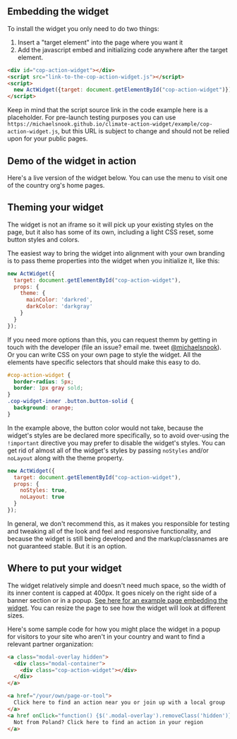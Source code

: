 ## Embedding the widget

To install the widget you only need to do two things:

1. Insert a "target element" into the page where you want it
1. Add the javascript embed and initializing code anywhere after the target element.

```html
<div id="cop-action-widget"></div>
<script src="link-to-the-cop-action-widget.js"></script>
<script>
  new ActWidget({target: document.getElementById("cop-action-widget")});
</script>
```

Keep in mind that the script source link in the code example here is a
placeholder. For pre-launch testing purposes you can use
`https://michaelsnook.github.io/climate-action-widget/example/cop-action-widget.js`,
but this URL is subject to change and should not be relied upon for your public pages.

## Demo of the widget in action

Here's a live version of the widget below. You can use the menu to visit one
of the country org's home pages.

<div id="cop-action-widget"></div>
<script src='./example/cop-action-widget.js'></script>
<script>
  new ActWidget({
    target: document.getElementById("cop-action-widget"),
    props: {
      noLayout: false,
      noStyles: false,
      theme: {
        mainColor: 'darkred'
      }
    }
  });
</script>

## Theming your widget

The widget is not an iframe so it will pick up your existing styles on the page,
but it also has some of its own, including a light CSS reset, some button styles
and colors.

The easiest way to bring the widget into alignment with your own branding is to
pass theme properties into the widget when you initialize it, like this:

```javascript
new ActWidget({
  target: document.getElementById("cop-action-widget"),
  props: {
    theme: {
      mainColor: 'darkred',
      darkColor: 'darkgray'
    }
  }
});
```

If you need more options than this, you can request themm by getting in touch with
the developer (file an issue? email me. tweet [@michaelsnook](https://twitter.com/michaelsnook)).
Or you can write CSS on your own page to style the widget.
All the elements have specific selectors that should make this easy to do.

```css
#cop-action-widget {
  border-radius: 5px;
  border: 1px gray sold;
}
.cop-widget-inner .button.button-solid {
  background: orange;
}
```

In the example above, the button color would not take, because the
widget's styles are be declared more specifically, so to avoid over-using
the `!important` directive you may prefer to disable the widget's styles.
You can get rid of almost all of the widget's styles by passing
`noStyles` and/or `noLayout` along with the theme property.

```javascript
new ActWidget({
  target: document.getElementById("cop-action-widget"),
  props: {
    noStyles: true,
    noLayout: true
  }
});
```

In general, we don't recommend this, as it makes you responsible for testing
and tweaking all of the look and feel and responsive functionality,
and because the widget is still being developed and the markup/classnames
are not guaranteed stable. But it is an option.

## Where to put your widget

The widget relatively simple and doesn't need much space, so the width of
its inner content is capped at 400px. It goes nicely on the right side of
a banner section or in a popup.
[See here for an example page embedding the widget](./example/index.html).
You can resize the page to see how the widget will look at different sizes.

Here's some sample code for how you might place the widget in a popup for visitors to your
site who aren't in your country and want to find a relevant partner organization:

```html
<a class="modal-overlay hidden">
  <div class="modal-container">
    <div class="cop-action-widget"></div>
  </div>
</a>

<a href="/your/own/page-or-tool">
  Click here to find an action near you or join up with a local group
</a>
<a href onClick="function() {$('.modal-overlay').removeClass('hidden')}">
  Not from Poland? Click here to find an action in your region
</a>
```
